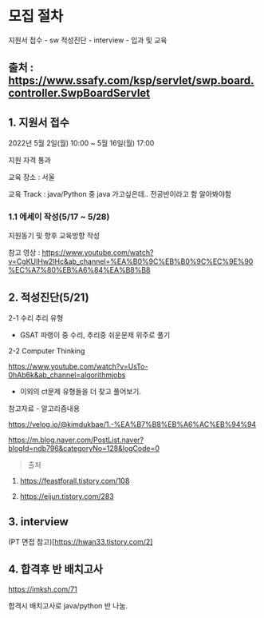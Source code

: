 # 모집 절차

지원서 접수 - sw 적성진단 - interview - 입과 및 교육

## 출처 : https://www.ssafy.com/ksp/servlet/swp.board.controller.SwpBoardServlet

## 1. 지원서 접수

2022년 5월 2일(월) 10:00 ~ 5월 16일(월) 17:00

지원 자격 통과

교육 장소 : 서울

교육 Track : java/Python 중 java 가고싶은데.. 전공반이라고 함 알아봐야함

### 1.1 에세이 작성(5/17 ~ 5/28)

지원동기 및 향후 교육방향 작성

참고 영상 : https://www.youtube.com/watch?v=CgKUIHw2lHc&ab_channel=%EA%B0%9C%EB%B0%9C%EC%9E%90%EC%A7%80%EB%A6%84%EA%B8%B8

## 2. 적성진단(5/21)

2-1 수리 추리 유형

- GSAT 파랭이 중 수리, 추리중 쉬운문제 위주로 풀기

2-2 Computer Thinking

https://www.youtube.com/watch?v=UsTo-0hAb6k&ab_channel=algorithmjobs

- 이외의 ct문제 유형들을 더 찾고 풀어보기.

참고자료 - 알고리즘내용

https://velog.io/@kimdukbae/1.-%EA%B7%B8%EB%A6%AC%EB%94%94

https://m.blog.naver.com/PostList.naver?blogId=ndb796&categoryNo=128&logCode=0

> 출처

1. https://feastforall.tistory.com/108

2. https://eijun.tistory.com/283

## 3. interview

(PT 면접 참고)[https://hwan33.tistory.com/2]

## 4. 합격후 반 배치고사

https://imksh.com/71

합격시 배치고사로 java/python 반 나눔.
